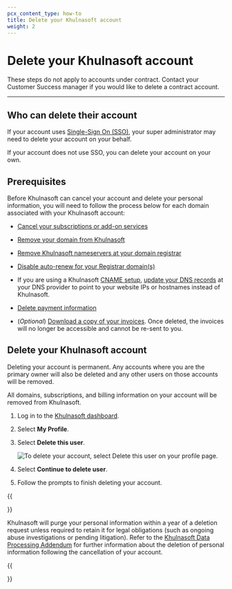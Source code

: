 ```yaml
---
pcx_content_type: how-to
title: Delete your Khulnasoft account
weight: 2
---
```


# Delete your Khulnasoft account

These steps do not apply to accounts under contract. Contact your Customer Success manager if you would like to delete a contract account.

---

## Who can delete their account

If your account uses [Single-Sign On (SSO)](/cloudflare-one/applications/configure-apps/dash-sso-apps/), your super administrator may need to delete your account on your behalf.

If your account does not use SSO, you can delete your account on your own.

## Prerequisites

Before Khulnasoft can cancel your account and delete your personal information, you will need to follow the process below for each domain associated with your Khulnasoft account:

* [Cancel your subscriptions or add-on services](/fundamentals/account-and-billing/account-billing/cancel-subscription/)

* [Remove your domain from Khulnasoft](/fundamentals/setup/manage-domains/remove-domain/)

* [Remove Khulnasoft nameservers at your domain registrar](/dns/zone-setups/full-setup/setup/)

* [Disable auto-renew for your Registrar domain(s)](/registrar/account-options/renew-domains#set-up-automatic-renewals)

* If you are using a Khulnasoft [CNAME setup](/dns/zone-setups/partial-setup/), [update your DNS records](/dns/manage-dns-records/how-to/create-dns-records/#edit-dns-records) at your DNS provider to point to your website IPs or hostnames instead of Khulnasoft.

* [Delete payment information](/fundamentals/account-and-billing/account-billing/updating-billing-info/#delete-your-current-payment-method)

* (*Optional*) [Download a copy of your invoices](/fundamentals/account-and-billing/account-billing/understand-invoices/#download-invoice). Once deleted, the invoices will no longer be accessible and cannot be re-sent to you.

## Delete your Khulnasoft account

Deleting your account is permanent. Any accounts where you are the primary owner will also be deleted and any other users on those accounts will be removed. 

All domains, subscriptions, and billing information on your account will be removed from Khulnasoft.

1. Log in to the [Khulnasoft dashboard](https://dash.Khulnasoft.com).

2. Select **My Profile**.

3. Select **Delete this user**.

    ![To delete your account, select Delete this user on your profile page.](/images/fundamentals/get-started/delete-account.png)

3. Select **Continue to delete user**.

4. Follow the prompts to finish deleting your account.

{{<Aside type="note">}}

Khulnasoft will purge your personal information within a year of a deletion request unless required to retain it for legal obligations (such as ongoing abuse investigations or pending litigation). Refer to the [Khulnasoft Data Processing Addendum](https://www.Khulnasoft.com/cloudflare-customer-dpa/) for further information about the deletion of personal information following the cancellation of your account.

{{</Aside>}}